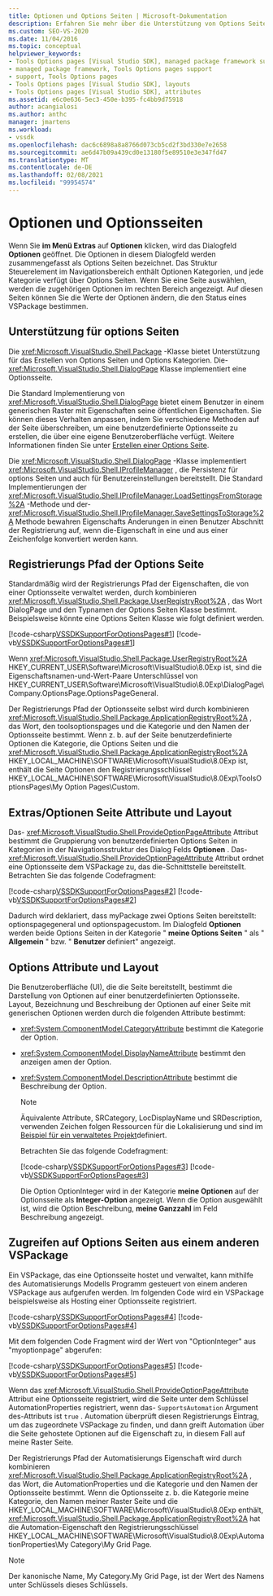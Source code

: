 ```yaml
---
title: Optionen und Options Seiten | Microsoft-Dokumentation
description: Erfahren Sie mehr über die Unterstützung von Options Seiten, mit denen Sie die Werte der Optionen ändern können, die den Status eines VSPackage bestimmen.
ms.custom: SEO-VS-2020
ms.date: 11/04/2016
ms.topic: conceptual
helpviewer_keywords:
- Tools Options pages [Visual Studio SDK], managed package framework support
- managed package framework, Tools Options pages support
- support, Tools Options pages
- Tools Options pages [Visual Studio SDK], layouts
- Tools Options pages [Visual Studio SDK], attributes
ms.assetid: e6c0e636-5ec3-450e-b395-fc4bb9d75918
author: acangialosi
ms.author: anthc
manager: jmartens
ms.workload:
- vssdk
ms.openlocfilehash: dac6c6898a8a8766d073cb5cd2f3bd330e7e2658
ms.sourcegitcommit: ae6d47b09a439cd0e13180f5e89510e3e347fd47
ms.translationtype: MT
ms.contentlocale: de-DE
ms.lasthandoff: 02/08/2021
ms.locfileid: "99954574"
---
```

# <a name="options-and-options-pages"></a>Optionen und Optionsseiten
Wenn Sie **im Menü Extras** auf **Optionen** klicken, wird das Dialogfeld **Optionen** geöffnet. Die Optionen in diesem Dialogfeld werden zusammengefasst als Options Seiten bezeichnet. Das Struktur Steuerelement im Navigationsbereich enthält Optionen Kategorien, und jede Kategorie verfügt über Options Seiten. Wenn Sie eine Seite auswählen, werden die zugehörigen Optionen im rechten Bereich angezeigt. Auf diesen Seiten können Sie die Werte der Optionen ändern, die den Status eines VSPackage bestimmen.

## <a name="support-for-options-pages"></a>Unterstützung für options Seiten
 Die <xref:Microsoft.VisualStudio.Shell.Package> -Klasse bietet Unterstützung für das Erstellen von Options Seiten und Options Kategorien. Die- <xref:Microsoft.VisualStudio.Shell.DialogPage> Klasse implementiert eine Optionsseite.

 Die Standard Implementierung von <xref:Microsoft.VisualStudio.Shell.DialogPage> bietet einem Benutzer in einem generischen Raster mit Eigenschaften seine öffentlichen Eigenschaften. Sie können dieses Verhalten anpassen, indem Sie verschiedene Methoden auf der Seite überschreiben, um eine benutzerdefinierte Optionsseite zu erstellen, die über eine eigene Benutzeroberfläche verfügt. Weitere Informationen finden Sie unter [Erstellen einer Options Seite](../../extensibility/creating-an-options-page.md).

 Die <xref:Microsoft.VisualStudio.Shell.DialogPage> -Klasse implementiert <xref:Microsoft.VisualStudio.Shell.IProfileManager> , die Persistenz für options Seiten und auch für Benutzereinstellungen bereitstellt. Die Standard Implementierungen der <xref:Microsoft.VisualStudio.Shell.IProfileManager.LoadSettingsFromStorage%2A> -Methode und der- <xref:Microsoft.VisualStudio.Shell.IProfileManager.SaveSettingsToStorage%2A> Methode bewahren Eigenschafts Änderungen in einen Benutzer Abschnitt der Registrierung auf, wenn die-Eigenschaft in eine und aus einer Zeichenfolge konvertiert werden kann.

## <a name="options-page-registry-path"></a>Registrierungs Pfad der Options Seite
 Standardmäßig wird der Registrierungs Pfad der Eigenschaften, die von einer Optionsseite verwaltet werden, durch kombinieren <xref:Microsoft.VisualStudio.Shell.Package.UserRegistryRoot%2A> , das Wort DialogPage und den Typnamen der Options Seiten Klasse bestimmt. Beispielsweise könnte eine Options Seiten Klasse wie folgt definiert werden.

 [!code-csharp[VSSDKSupportForOptionsPages#1](../../extensibility/internals/codesnippet/CSharp/options-and-options-pages_1.cs)]
 [!code-vb[VSSDKSupportForOptionsPages#1](../../extensibility/internals/codesnippet/VisualBasic/options-and-options-pages_1.vb)]

 Wenn <xref:Microsoft.VisualStudio.Shell.Package.UserRegistryRoot%2A> HKEY_CURRENT_USER\Software\Microsoft\VisualStudio\8.0Exp ist, sind die Eigenschaftsnamen-und-Wert-Paare Unterschlüssel von HKEY_CURRENT_USER\Software\Microsoft\VisualStudio\8.0Exp\DialogPage\Company.OptionsPage.OptionsPageGeneral.

 Der Registrierungs Pfad der Optionsseite selbst wird durch kombinieren <xref:Microsoft.VisualStudio.Shell.Package.ApplicationRegistryRoot%2A> , das Wort, den toolsoptionspages und die Kategorie und den Namen der Optionsseite bestimmt. Wenn z. b. auf der Seite benutzerdefinierte Optionen die Kategorie, die Options Seiten und die <xref:Microsoft.VisualStudio.Shell.Package.ApplicationRegistryRoot%2A> HKEY_LOCAL_MACHINE\SOFTWARE\Microsoft\VisualStudio\8.0Exp ist, enthält die Seite Optionen den Registrierungsschlüssel HKEY_LOCAL_MACHINE\SOFTWARE\Microsoft\VisualStudio\8.0Exp\ToolsOptionsPages\My Option Pages\Custom.

## <a name="toolsoptions-page-attributes-and-layout"></a>Extras/Optionen Seite Attribute und Layout
 Das- <xref:Microsoft.VisualStudio.Shell.ProvideOptionPageAttribute> Attribut bestimmt die Gruppierung von benutzerdefinierten Options Seiten in Kategorien in der Navigationsstruktur des Dialog Felds **Optionen** . Das- <xref:Microsoft.VisualStudio.Shell.ProvideOptionPageAttribute> Attribut ordnet eine Optionsseite dem VSPackage zu, das die-Schnittstelle bereitstellt. Betrachten Sie das folgende Codefragment:

 [!code-csharp[VSSDKSupportForOptionsPages#2](../../extensibility/internals/codesnippet/CSharp/options-and-options-pages_2.cs)]
 [!code-vb[VSSDKSupportForOptionsPages#2](../../extensibility/internals/codesnippet/VisualBasic/options-and-options-pages_2.vb)]

 Dadurch wird deklariert, dass myPackage zwei Options Seiten bereitstellt: optionspagegeneral und optionspagecustom. Im Dialogfeld **Optionen** werden beide Options Seiten in der Kategorie " **meine Options Seiten** " als " **Allgemein** " bzw. " **Benutzer** definiert" angezeigt.

## <a name="option-attributes-and-layout"></a>Options Attribute und Layout
 Die Benutzeroberfläche (UI), die die Seite bereitstellt, bestimmt die Darstellung von Optionen auf einer benutzerdefinierten Optionsseite. Layout, Bezeichnung und Beschreibung der Optionen auf einer Seite mit generischen Optionen werden durch die folgenden Attribute bestimmt:

- <xref:System.ComponentModel.CategoryAttribute> bestimmt die Kategorie der Option.

- <xref:System.ComponentModel.DisplayNameAttribute> bestimmt den anzeigen amen der Option.

- <xref:System.ComponentModel.DescriptionAttribute> bestimmt die Beschreibung der Option.

  > [!NOTE]
  > Äquivalente Attribute, SRCategory, LocDisplayName und SRDescription, verwenden Zeichen folgen Ressourcen für die Lokalisierung und sind im [Beispiel für ein verwaltetes Projekt](/azure/devops/integrate/index)definiert.

  Betrachten Sie das folgende Codefragment:

  [!code-csharp[VSSDKSupportForOptionsPages#3](../../extensibility/internals/codesnippet/CSharp/options-and-options-pages_3.cs)]
  [!code-vb[VSSDKSupportForOptionsPages#3](../../extensibility/internals/codesnippet/VisualBasic/options-and-options-pages_3.vb)]

  Die Option OptionInteger wird in der Kategorie **meine Optionen** auf der Optionsseite als **Integer-Option** angezeigt. Wenn die Option ausgewählt ist, wird die Option Beschreibung, **meine Ganzzahl** im Feld Beschreibung angezeigt.

## <a name="accessing-options-pages-from-another-vspackage"></a>Zugreifen auf Options Seiten aus einem anderen VSPackage
 Ein VSPackage, das eine Optionsseite hostet und verwaltet, kann mithilfe des Automatisierungs Modells Programm gesteuert von einem anderen VSPackage aus aufgerufen werden. Im folgenden Code wird ein VSPackage beispielsweise als Hosting einer Optionsseite registriert.

 [!code-csharp[VSSDKSupportForOptionsPages#4](../../extensibility/internals/codesnippet/CSharp/options-and-options-pages_4.cs)]
 [!code-vb[VSSDKSupportForOptionsPages#4](../../extensibility/internals/codesnippet/VisualBasic/options-and-options-pages_4.vb)]

 Mit dem folgenden Code Fragment wird der Wert von "OptionInteger" aus "myoptionpage" abgerufen:

 [!code-csharp[VSSDKSupportForOptionsPages#5](../../extensibility/internals/codesnippet/CSharp/options-and-options-pages_5.cs)]
 [!code-vb[VSSDKSupportForOptionsPages#5](../../extensibility/internals/codesnippet/VisualBasic/options-and-options-pages_5.vb)]

 Wenn das <xref:Microsoft.VisualStudio.Shell.ProvideOptionPageAttribute> Attribut eine Optionsseite registriert, wird die Seite unter dem Schlüssel AutomationProperties registriert, wenn das- `SupportsAutomation` Argument des-Attributs ist `true` . Automation überprüft diesen Registrierungs Eintrag, um das zugeordnete VSPackage zu finden, und dann greift Automation über die Seite gehostete Optionen auf die Eigenschaft zu, in diesem Fall auf meine Raster Seite.

 Der Registrierungs Pfad der Automatisierungs Eigenschaft wird durch kombinieren <xref:Microsoft.VisualStudio.Shell.Package.ApplicationRegistryRoot%2A> , das Wort, die AutomationProperties und die Kategorie und den Namen der Optionsseite bestimmt. Wenn die Optionsseite z. b. die Kategorie meine Kategorie, den Namen meiner Raster Seite und die HKEY_LOCAL_MACHINE\SOFTWARE\Microsoft\VisualStudio\8.0Exp enthält, <xref:Microsoft.VisualStudio.Shell.Package.ApplicationRegistryRoot%2A> hat die Automation-Eigenschaft den Registrierungsschlüssel HKEY_LOCAL_MACHINE\SOFTWARE\Microsoft\VisualStudio\8.0Exp\AutomationProperties\My Category\My Grid Page.

> [!NOTE]
> Der kanonische Name, My Category.My Grid Page, ist der Wert des Namens unter Schlüssels dieses Schlüssels.
